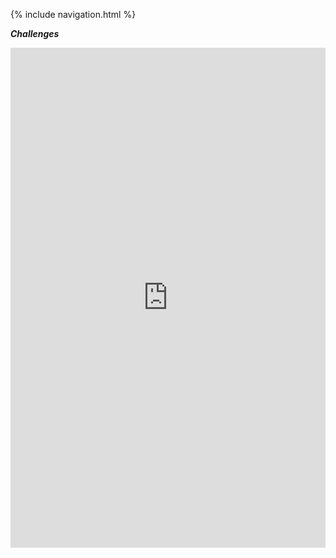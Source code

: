   
{% include navigation.html %}

**_Challenges_**

<iframe frameborder="0" width="100%" height="800px" src="https://replit.com/@divyanshisuri/COMPSCI-1#main.py"></iframe>
  
 <div>
 
